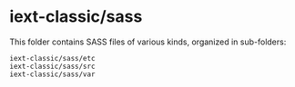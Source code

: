 # iext-classic/sass

This folder contains SASS files of various kinds, organized in sub-folders:

    iext-classic/sass/etc
    iext-classic/sass/src
    iext-classic/sass/var
